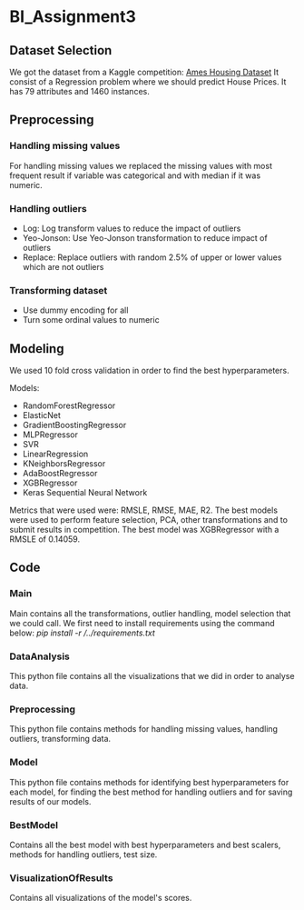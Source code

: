 # BI_Assignment3

## Dataset Selection

We got the dataset from a Kaggle competition: [Ames Housing Dataset](https://www.kaggle.com/c/house-prices-advanced-regression-techniques/overview/description)
It consist of a Regression problem where we should predict House Prices. It has 79 attributes and 1460 instances.

## Preprocessing

### Handling missing values

For handling missing values we replaced the missing values with most frequent result if variable was categorical and with median if it was numeric.

### Handling outliers

* Log: Log transform values to reduce the impact of outliers
* Yeo-Jonson: Use Yeo-Jonson transformation to reduce impact of outliers
* Replace: Replace outliers with random 2.5% of upper or lower values which are not outliers

### Transforming dataset

* Use dummy encoding for all
* Turn some ordinal values to numeric

## Modeling

We used 10 fold cross validation in order to find the best hyperparameters.

Models:
* RandomForestRegressor
* ElasticNet
* GradientBoostingRegressor
* MLPRegressor
* SVR
* LinearRegression
* KNeighborsRegressor
* AdaBoostRegressor
* XGBRegressor
* Keras Sequential Neural Network

Metrics that were used were: RMSLE, RMSE, MAE, R2.
The best models were used to perform feature selection, PCA, other transformations and to submit results in competition.
The best model was XGBRegressor with a RMSLE of 0.14059.

## Code

### Main
 
Main contains all the transformations, outlier handling, model selection that we could call. 
We first need to install requirements using the command below:
*pip install -r /../requirements.txt*

### DataAnalysis

This python file contains all the visualizations that we did in order to analyse data.

### Preprocessing

This python file contains methods for handling missing values, handling outliers, transforming data.

### Model 

This python file contains methods for identifying best hyperparameters for each model, for finding the best method for handling outliers and for saving results of our models.

### BestModel

Contains all the best model with best hyperparameters and best scalers, methods for handling outliers, test size.

### VisualizationOfResults

Contains all visualizations of the model's scores.
